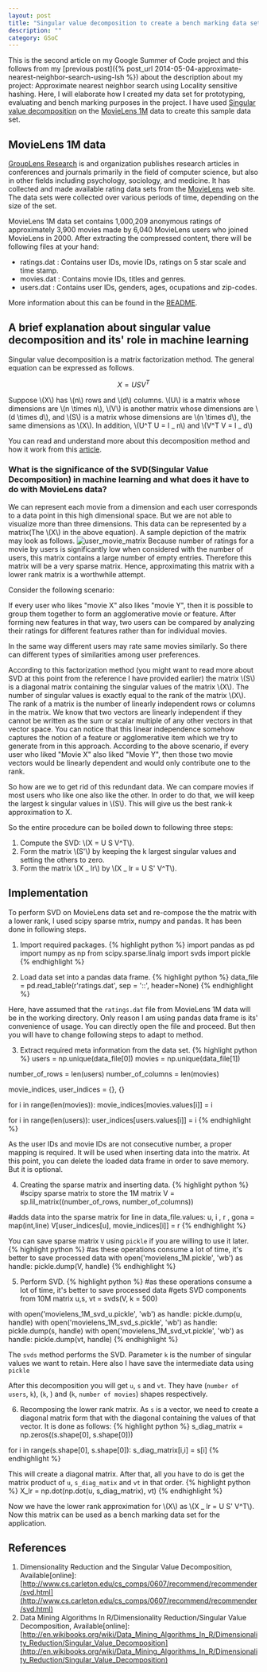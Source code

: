 ```yaml
---
layout: post
title: "Singular value decomposition to create a bench marking data set from MovieLens data"
description: ""
category: GSoC
---
```

This is the second article on my Google Summer of Code project and this follows from my [previous post]({% post_url 2014-05-04-approximate-nearest-neighbor-search-using-lsh %}) about the description about my project: Approximate nearest neighbor search using Locality sensitive hashing. Here, I will elaborate how I created my data set for prototyping, evaluating and bench marking purposes in the project. I have used [Singular value decomposition](http://en.wikipedia.org/wiki/Singular_value_decomposition) on the [MovieLens 1M](http://grouplens.org/datasets/movielens/) data to create this sample data set.

## MovieLens 1M data

[GroupLens Research](http://grouplens.org/) is and organization publishes research articles in conferences and journals primarily in the field of computer science, but also in other fields including psychology, sociology, and medicine. It has collected and made available rating data sets from the [MovieLens](http://movielens.org) web site. The data sets were collected over various periods of time, depending on the size of the set.

MovieLens 1M data set contains 1,000,209 anonymous ratings of approximately 3,900 movies made by 6,040 MovieLens users who joined MovieLens in 2000. After extracting the compressed content, there will be following files at your hand:

* ratings.dat : Contains user IDs, movie IDs, ratings on 5 star scale and time stamp.
* movies.dat  : Contains movie IDs, titles and genres.
* users.dat   : Contains user IDs, genders, ages, ocupations and zip-codes.

More information about this can be found in the [README](http://files.grouplens.org/datasets/movielens/ml-1m-README.txt). 

## A brief explanation about singular value decomposition and its' role in machine learning

Singular value decomposition is a matrix factorization method. The general equation can be expressed as follows.

$$X = USV^T$$

Suppose \\(X\\) has \\(n\\) rows and \\(d\\) columns. \\(U\\) is a matrix whose dimensions are \\(n \times n\\), \\(V\\) is another matrix whose dimensions are \\(d \times d\\), and \\(S\\) is a matrix whose dimensions are \\(n \times d\\), the same dimensions as \\(X\\). 
In addition, \\(U^T U = I _ n\\) and \\(V^T V = I _ d\\)

You can read and understand more about this decomposition method and how it work from this [article](http://en.wikibooks.org/wiki/Data_Mining_Algorithms_In_R/Dimensionality_Reduction/Singular_Value_Decomposition).

### What is the significance of the SVD(Singular Value Decomposition) in machine learning and what does it have to do with MovieLens data?

We can represent each movie from a dimension and each user corresponds to a data point in this high dimensional space. But we are not able to visualize more than three dimensions. This data can be represented by a matrix(The \\(X\\) in the above equation). A sample depiction of the matrix may look as follows. 
![user_movie_matrix](https://docs.google.com/drawings/d/1oBQ7iNf-c6GCYBvalyM7HXlcscX1ATz9lQsxzpHdCyQ/pub?w=960&h=720)
Because number of ratings for a movie by users is significantly low when considered with the number of users, this matrix contains a large number of empty entries. Therefore this matrix will be a very sparse matrix. Hence, approximating this matrix with a lower rank matrix is a worthwhile attempt.

Consider the following scenario:

If every user who likes "movie X" also likes "movie Y", then it is possible to group them together to form an agglomerative movie or feature. After forming new features in that way, two users can be compared by analyzing their ratings for different features rather than for individual movies.

In the same way different users may rate same movies similarly. So there can different types of similarities among user preferences.

According to this factorization method (you might want to read more about SVD at this point from the reference I have provided earlier) the matrix \\(S\\) is a diagonal matrix containing the singular values of the matrix \\(X\\). The number of singular values is exactly equal to the rank of the matrix \\(X\\). The rank of a matrix is the number of linearly independent rows or columns in the matrix. We know that two vectors are linearly independent if they cannot be written as the sum or scalar multiple of any other vectors in that vector space. You can notice that this linear independence somehow captures the notion of a feature or agglomerative item which we try to generate from in this approach. According to the above scenario, if every user who liked "Movie X" also liked "Movie Y", then those two movie vectors would be linearly dependent and would only contribute one to the rank.

So how are we to get rid of this redundant data. We can compare movies if most users who like one also like the other. In order to do that, we will keep the largest k singular values in \\(S\\). This will give us the best rank-k approximation to X. 

So the entire procedure can be boiled down to following three steps:

1. Compute the SVD: \\(X = U S V^T\\).
2. Form the matrix \\(S'\\) by keeping the k largest singular values and setting the others to zero.
3. Form the matrix \\(X _ lr\\) by \\(X _ lr = U S' V^T\\).

## Implementation

To perform SVD on MovieLens data set and re-compose the the matrix with a lower rank, I used scipy sparse mtrix, numpy and pandas. It has been done in following steps.

1)  Import required packages.
{% highlight python %}
import pandas as pd
import numpy as np
from scipy.sparse.linalg import svds
import pickle
{% endhighlight %}

2)  Load data set into a pandas data frame.
{% highlight python %}
data_file = pd.read_table(r'ratings.dat', sep = '::', header=None)
{% endhighlight %}

Here, have assumed that the `ratings.dat` file from MovieLens 1M data will be in the working directory. Only reason I am using pandas data frame is its' convenience of usage. You can directly open the file and proceed. But then you will have to change following steps to adapt to method.

3)  Extract required meta information from the data set.
{% highlight python %}
users = np.unique(data_file[0])
movies = np.unique(data_file[1])
 
number_of_rows = len(users)
number_of_columns = len(movies)

movie_indices, user_indices = {}, {}
 
for i in range(len(movies)):
    movie_indices[movies.values[i]] = i
    
for i in range(len(users)):
    user_indices[users.values[i]] = i
{% endhighlight %}

As the user IDs and movie IDs are not consecutive number, a proper mapping is required. It will be used when inserting data into the matrix. At this point, you can delete the loaded data frame in order to save memory. But it is optional.

4)  Creating the sparse matrix and inserting data.
{% highlight python %}
#scipy sparse matrix to store the 1M matrix
V = sp.lil_matrix((number_of_rows, number_of_columns))

#adds data into the sparse matrix
for line in data_file.values:
    u, i , r , gona = map(int,line)
    V[user_indices[u], movie_indices[i]] = r
{% endhighlight %}

You can save sparse matrix `V` using `pickle` if you are willing to use it later. 
{% highlight python %}
#as these operations consume a lot of time, it's better to save processed data 
with open('movielens_1M.pickle', 'wb') as handle:
    pickle.dump(V, handle)
{% endhighlight %}

5)  Perform SVD.
{% highlight python %}
#as these operations consume a lot of time, it's better to save processed data 
#gets SVD components from 10M matrix
u,s, vt = svds(V, k = 500)
 
with open('movielens_1M_svd_u.pickle', 'wb') as handle:
    pickle.dump(u, handle)
with open('movielens_1M_svd_s.pickle', 'wb') as handle:
    pickle.dump(s, handle)
with open('movielens_1M_svd_vt.pickle', 'wb') as handle:
    pickle.dump(vt, handle)
{% endhighlight %}

The `svds` method performs the SVD. Parameter `k` is the number of singular values we want to retain. Here also I have save the intermediate data using `pickle`

After this decomposition you will get `u`, `s` and `vt`. They have (`number of users`, `k`), (`k`, ) and (`k`, `number of movies`) shapes respectively.

6)  Recomposing the lower rank matrix.
As `s` is a vector, we need to create a diagonal matrix form that with the diagonal containing the values of that vector. It is done as follows:
{% highlight python %}
s_diag_matrix = np.zeros((s.shape[0], s.shape[0]))

for i in range(s.shape[0], s.shape[0]):
    s_diag_matrix[i,i] = s[i]
{% endhighlight %}

This will create a diagonal matrix. After that, all you have to do is get the matrix product of `u`, `s_diag_matix` and `vt` in that order.
{% highlight python %}
X_lr = np.dot(np.dot(u, s_diag_matrix), vt)
{% endhighlight %}

Now we have the lower rank approximation for \\(X\\) as \\(X _ lr = U S' V^T\\). Now this matrix can be used as a bench marking data set for the application.

## References
1. Dimensionality Reduction and the Singular Value Decomposition, Available[online]: [http://www.cs.carleton.edu/cs_comps/0607/recommend/recommender/svd.html](http://www.cs.carleton.edu/cs_comps/0607/recommend/recommender/svd.html)
2. Data Mining Algorithms In R/Dimensionality Reduction/Singular Value Decomposition, Available[online]: [http://en.wikibooks.org/wiki/Data_Mining_Algorithms_In_R/Dimensionality_Reduction/Singular_Value_Decomposition](http://en.wikibooks.org/wiki/Data_Mining_Algorithms_In_R/Dimensionality_Reduction/Singular_Value_Decomposition)

